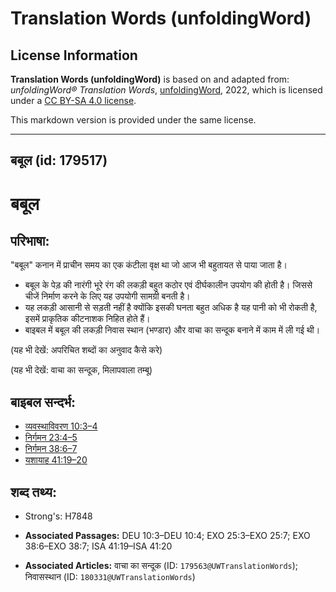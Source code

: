 # Translation Words (unfoldingWord)

## License Information

**Translation Words (unfoldingWord)** is based on and adapted from: _unfoldingWord® Translation Words_, [unfoldingWord](https://unfoldingword.org/utw), 2022, which is licensed under a [CC BY-SA 4.0 license](https://creativecommons.org/licenses/by-sa/4.0/legalcode.en).

This markdown version is provided under the same license.



--------------------------------

## बबूल (id: 179517)

बबूल
====

परिभाषा:
--------

"बबूल" कनान में प्राचीन समय का एक कंटीला वृक्ष था जो आज भी बहुतायत से पाया जाता है।

* बबूल के पेड़ की नारंगी भूरे रंग की लकड़ी बहुत कठोर एवं दीर्घकालीन उपयोग की होती है। जिससे चीजें निर्माण करने के लिए यह उपयोगी सामग्री बनती है।
* यह लकड़ी आसानी से सड़ती नहीं है क्योंकि इसकी घनता बहुत अधिक है यह पानी को भी रोकती है, इसमें प्राकृतिक कीटनाशक निहित होते हैं।
* बाइबल में बबूल की लकड़ी निवास स्थान (भण्डार) और वाचा का सन्दूक बनाने में काम में ली गई थी।

(यह भी देखें: अपरिचित शब्दों का अनुवाद कैसे करे)

(यह भी देखें: वाचा का सन्दूक, मिलापवाला तम्बू)

बाइबल सन्दर्भ:
--------------

* [व्यवस्थाविवरण 10:3–4](https://ref.ly/Deut10:3-Deut10:4)
* [निर्गमन 23:4–5](https://ref.ly/Exod23:4-Exod23:5)
* [निर्गमन 38:6–7](https://ref.ly/Exod38:6-Exod38:7)
* [यशायाह 41:19–20](https://ref.ly/Isa41:19-Isa41:20)

शब्द तथ्य:
----------

* Strong's: H7848

* **Associated Passages:** DEU 10:3–DEU 10:4; EXO 25:3–EXO 25:7; EXO 38:6–EXO 38:7; ISA 41:19–ISA 41:20
* **Associated Articles:** वाचा का सन्दूक (ID: `179563@UWTranslationWords`); निवासस्थान (ID: `180331@UWTranslationWords`)

